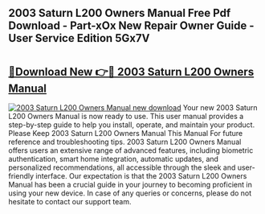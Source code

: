 ## 2003 Saturn L200 Owners Manual Free Pdf Download - Part-xOx New Repair Owner Guide - User Service Edition 5Gx7V

# <h2><a href="http://bc11925.oget.top/?id=2003+Saturn+L200+Owners+Manual">🔗Download New 👉🔴 2003 Saturn L200 Owners Manual</a></h2>

[![2003 Saturn L200 Owners Manual new download](https://i.imgur.com/5g1atiW.png)](http://bc11925.oget.top/?id=2003+Saturn+L200+Owners+Manual)
Your new 2003 Saturn L200 Owners Manual is now ready to use. This user manual provides a step-by-step guide to help you install, operate, and maintain your product. Please Keep 2003 Saturn L200 Owners Manual This Manual For future reference and troubleshooting tips. 2003 Saturn L200 Owners Manual offers users an extensive range of advanced features, including biometric authentication, smart home integration, automatic updates, and personalized recommendations, all accessible through the sleek and user-friendly interface. Our expectation is that the 2003 Saturn L200 Owners Manual has been a crucial guide in your journey to becoming proficient in using your new device. In case of any queries or concerns, please do not hesitate to contact our support team.
